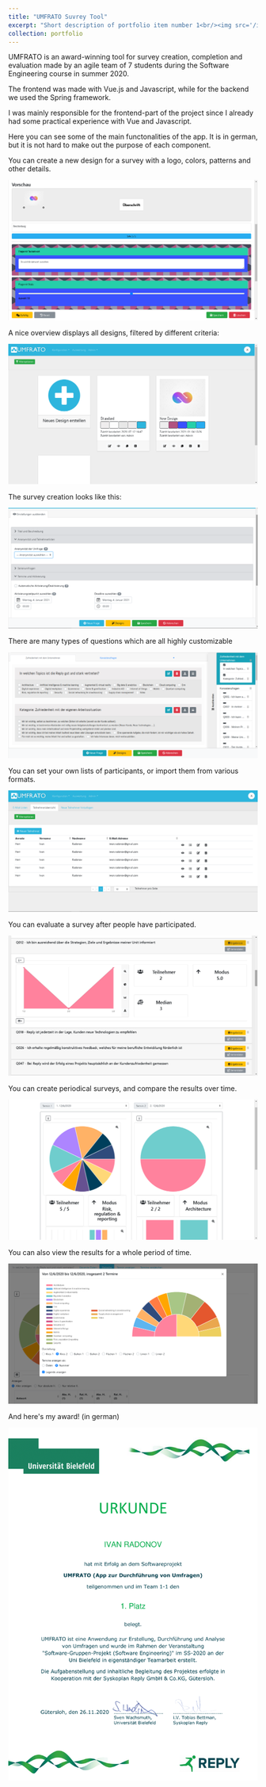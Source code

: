 ```yaml
---
title: "UMFRATO Suvrey Tool"
excerpt: "Short description of portfolio item number 1<br/><img src='/images/500x300.png'>"
collection: portfolio
---
```


UMFRATO is an award-winning tool for survey creation, completion and evaluation made by an agile team of 7 students during the Software Engineering course in summer 2020.

The frontend was made with Vue.js and Javascript, while for the backend we used the Spring framework.

I was mainly responsible for the frontend-part of the project since I already had some practical experience with Vue and Javascript.

Here you can see some of the main functonalities of the app. It is in german, but it is not hard to make out the purpose of each component.

You can create a new design for a survey with a logo, colors, patterns and other details.

<img src='/images/des_cr.png'>

A nice overview displays all designs, filtered by different criteria:

<img src='/images/des_over.png'>

The survey creation looks like this:

<img src='/images/surv_cr.png'>

There are many types of questions which are all highly customizable

<img src='/images/surv.png'>

You can set your own lists of participants, or import them from various formats.

<img src='/images/part.png'>

You can evaluate a survey after people have participated.

<img src='/images/eval.png'>

You can create periodical surveys, and compare the results over time.

<img src='/images/comp.png'>

You can also view the results for a whole period of time.

<img src='/images/ts.png'>

And here's my award! (in german)

<img src='/images/award.png'>
